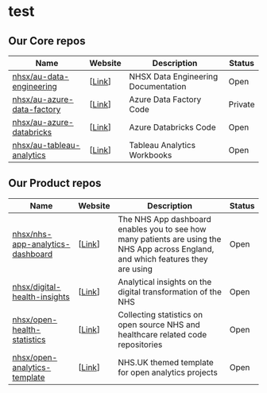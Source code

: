 # test

## Our Core repos

| Name                                                                      | Website                                                 | Description                         | Status  |
| ------------------------------------------------------------------------- | ------------------------------------------------------- | ----------------------------------- | ------- |
| [nhsx/au-data-engineering](https://github.com/nhsx/nhsx-data-engineering) | [[Link](https://nhsx.github.io/au-data-engineering/)]   | NHSX Data Engineering Documentation | Open    |
| [nhsx/au-azure-data-factory]()                                            | [[Link](https://github.com/nhsx/au-azure-data-factory)] | Azure Data Factory Code             | Private |
| [nhsx/au-azure-databricks]()                                              | [[Link](https://github.com/nhsx/au-azure-databricks)]   | Azure Databricks Code               | Open    |
| [nhsx/au-tableau-analytics]()                                             | [[Link](https://github.com/nhsx/au-tableau-analytics)]  | Tableau Analytics Workbooks         | Open    |

## Our Product repos

| Name                                                                                    | Website                                                             | Description                                                                                                                        | Status |
| --------------------------------------------------------------------------------------- | ------------------------------------------------------------------- | ---------------------------------------------------------------------------------------------------------------------------------- | ------ |
| [nhsx/nhs-app-analytics-dashboard](https://github.com/nhsx/nhs-app-analytics-dashboard) | [[Link](https://digital.nhs.uk/services/nhs-app/nhs-app-dashboard)] | The NHS App dashboard enables you to see how many patients are using the NHS App across England, and which features they are using | Open   |
| [nhsx/digital-health-insights](nhsx/digital-health-insights)                            | [[Link](https://nhsx.github.io/digital-health-insights/)]           | Analytical insights on the digital transformation of the NHS                                                                       | Open   |
| [nhsx/open-health-statistics](https://github.com/nhsx/digital-health-insights)          | [[Link](https://nhsx.github.io/open-health-statistics/)]            | Collecting statistics on open source NHS and healthcare related code repositories                                                  | Open   |
| [nhsx/open-analytics-template](https://github.com/nhsx/open-analytics-template)         | [[Link](https://nhsx.github.io/open-analytics-template/)]           | NHS.UK themed template for open analytics projects                                                                                 | Open   |
